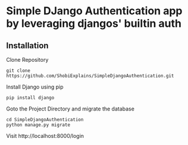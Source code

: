 # Simple DJango Authentication app by leveraging djangos' builtin auth

## Installation

Clone Repository

`git clone https://github.com/ShobiExplains/SimpleDjangoAuthentication.git`

Install Django using pip

`pip install django`

Goto the Project Directory and migrate the database
```
cd SimpleDjangoAuthentication
python manage.py migrate
```

Visit http://localhost:8000/login 
